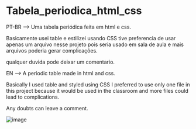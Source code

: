 # Tabela_periodica_html_css

PT-BR --> Uma tabela periódica feita em html e css.

Basicamente usei table e estilizei usando CSS tive preferencia de usar apenas um arquivo nesse projeto pois seria usado em sala de aula e mais arquivos
poderia gerar complicações.

qualquer duvida pode deixar um comentario.

EN --> A periodic table made in html and css.

Basically I used table and styled using CSS I preferred to use only one file in this project because it would be used in the classroom and more files
could lead to complications.

Any doubts can leave a comment.

![image](https://user-images.githubusercontent.com/102117666/174685116-1951fd3f-2ee9-4287-86cc-38aafdd4e7fd.png)

